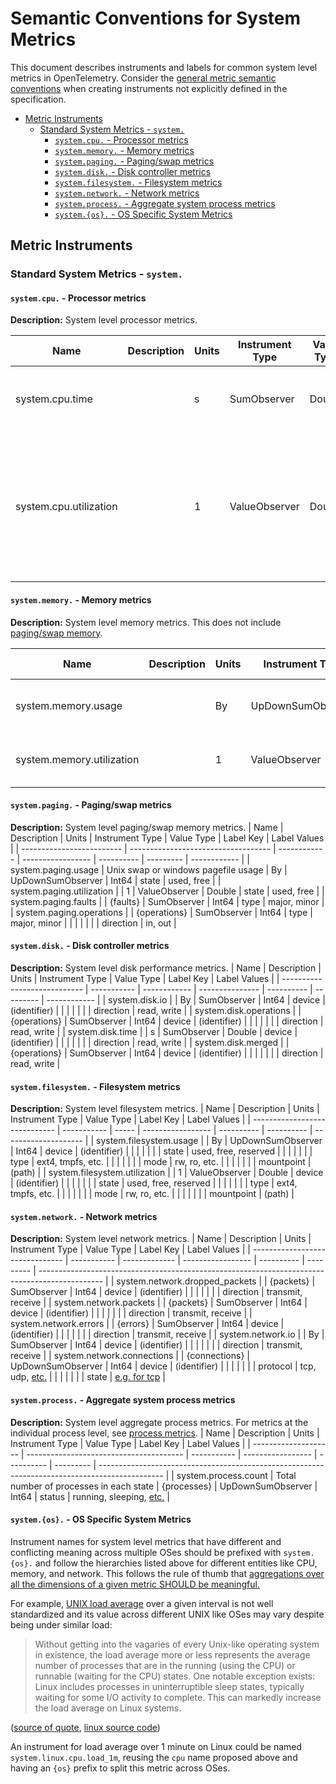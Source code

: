 # Semantic Conventions for System Metrics

This document describes instruments and labels for common system level
metrics in OpenTelemetry. Consider the [general metric semantic
conventions](README.md#general-metric-semantic-conventions) when creating
instruments not explicitly defined in the specification.

<!-- Re-generate TOC with `markdown-toc --no-first-h1 -i` -->

<!-- toc -->

- [Metric Instruments](#metric-instruments)
  * [Standard System Metrics - `system.`](#standard-system-metrics---system)
    + [`system.cpu.` - Processor metrics](#systemcpu---processor-metrics)
    + [`system.memory.` - Memory metrics](#systemmemory---memory-metrics)
    + [`system.paging.` - Paging/swap metrics](#systempaging---pagingswap-metrics)
    + [`system.disk.` - Disk controller metrics](#systemdisk---disk-controller-metrics)
    + [`system.filesystem.` - Filesystem metrics](#systemfilesystem---filesystem-metrics)
    + [`system.network.` - Network metrics](#systemnetwork---network-metrics)
    + [`system.process.` - Aggregate system process metrics](#systemprocess---aggregate-system-process-metrics)
    + [`system.{os}.` - OS Specific System Metrics](#systemos---os-specific-system-metrics)

<!-- tocstop -->

## Metric Instruments

### Standard System Metrics - `system.`

#### `system.cpu.` - Processor metrics

**Description:** System level processor metrics.

| Name                   | Description | Units | Instrument Type | Value Type | Label Key | Label Values                        |
| ---------------------- | ----------- | ----- | --------------- | ---------- | --------- | ----------------------------------- |
| system.cpu.time        |             | s     | SumObserver     | Double     | state     | idle, user, system, interrupt, etc. |
|                        |             |       |                 |            | cpu       | CPU number (0..n)                   |
| system.cpu.utilization |             | 1     | ValueObserver   | Double     | state     | idle, user, system, interrupt, etc. |
|                        |             |       |                 |            | cpu       | CPU number (0..n)                   |

#### `system.memory.` - Memory metrics

**Description:** System level memory metrics. This does not include [paging/swap
memory](#systempaging---pagingswap-metrics).

| Name                      | Description | Units | Instrument Type   | Value Type | Label Key | Label Values             |
| ------------------------- | ----------- | ----- | ----------------- | ---------- | --------- | ------------------------ |
| system.memory.usage       |             | By    | UpDownSumObserver | Int64      | state     | used, free, cached, etc. |
| system.memory.utilization |             | 1     | ValueObserver     | Double     | state     | used, free, cached, etc. |

#### `system.paging.` - Paging/swap metrics

**Description:** System level paging/swap memory metrics.
| Name                      | Description                         | Units        | Instrument Type   | Value Type | Label Key | Label Values |
| ------------------------- | ----------------------------------- | ------------ | ----------------- | ---------- | --------- | ------------ |
| system.paging.usage       | Unix swap or windows pagefile usage | By           | UpDownSumObserver | Int64      | state     | used, free   |
| system.paging.utilization |                                     | 1            | ValueObserver     | Double     | state     | used, free   |
| system.paging.faults      |                                     | {faults}     | SumObserver       | Int64      | type      | major, minor |
| system.paging.operations  |                                     | {operations} | SumObserver       | Int64      | type      | major, minor |
|                           |                                     |              |                   |            | direction | in, out      |

#### `system.disk.` - Disk controller metrics

**Description:** System level disk performance metrics.
| Name                         | Description | Units        | Instrument Type | Value Type | Label Key | Label Values |
| ---------------------------- | ----------- | ------------ | --------------- | ---------- | --------- | ------------ |
| system.disk.io<!--notlink--> |             | By           | SumObserver     | Int64      | device    | (identifier) |
|                              |             |              |                 |            | direction | read, write  |
| system.disk.operations       |             | {operations} | SumObserver     | Int64      | device    | (identifier) |
|                              |             |              |                 |            | direction | read, write  |
| system.disk.time             |             | s            | SumObserver     | Double     | device    | (identifier) |
|                              |             |              |                 |            | direction | read, write  |
| system.disk.merged           |             | {operations} | SumObserver     | Int64      | device    | (identifier) |
|                              |             |              |                 |            | direction | read, write  |

#### `system.filesystem.` - Filesystem metrics

**Description:** System level filesystem metrics.
| Name                          | Description | Units | Instrument Type   | Value Type | Label Key  | Label Values         |
| ----------------------------- | ----------- | ----- | ----------------- | ---------- | ---------- | -------------------- |
| system.filesystem.usage       |             | By    | UpDownSumObserver | Int64      | device     | (identifier)         |
|                               |             |       |                   |            | state      | used, free, reserved |
|                               |             |       |                   |            | type       | ext4, tmpfs, etc.    |
|                               |             |       |                   |            | mode       | rw, ro, etc.         |
|                               |             |       |                   |            | mountpoint | (path)               |
| system.filesystem.utilization |             | 1     | ValueObserver     | Double     | device     | (identifier)         |
|                               |             |       |                   |            | state      | used, free, reserved |
|                               |             |       |                   |            | type       | ext4, tmpfs, etc.    |
|                               |             |       |                   |            | mode       | rw, ro, etc.         |
|                               |             |       |                   |            | mountpoint | (path)               |

#### `system.network.` - Network metrics

**Description:** System level network metrics.
| Name                            | Description | Units         | Instrument Type   | Value Type | Label Key | Label Values                                                                                   |
| ------------------------------- | ----------- | ------------- | ----------------- | ---------- | --------- | ---------------------------------------------------------------------------------------------- |
| system.network.dropped\_packets |             | {packets}     | SumObserver       | Int64      | device    | (identifier)                                                                                   |
|                                 |             |               |                   |            | direction | transmit, receive                                                                              |
| system.network.packets          |             | {packets}     | SumObserver       | Int64      | device    | (identifier)                                                                                   |
|                                 |             |               |                   |            | direction | transmit, receive                                                                              |
| system.network.errors           |             | {errors}      | SumObserver       | Int64      | device    | (identifier)                                                                                   |
|                                 |             |               |                   |            | direction | transmit, receive                                                                              |
| system<!--notlink-->.network.io |             | By            | SumObserver       | Int64      | device    | (identifier)                                                                                   |
|                                 |             |               |                   |            | direction | transmit, receive                                                                              |
| system.network.connections      |             | {connections} | UpDownSumObserver | Int64      | device    | (identifier)                                                                                   |
|                                 |             |               |                   |            | protocol  | tcp, udp, [etc.](https://en.wikipedia.org/wiki/Transport_layer#Protocols)                      |
|                                 |             |               |                   |            | state     | [e.g. for tcp](https://en.wikipedia.org/wiki/Transmission_Control_Protocol#Protocol_operation) |

#### `system.process.` - Aggregate system process metrics

**Description:** System level aggregate process metrics. For metrics at the
individual process level, see [process metrics](process-metrics.md).
| Name                 | Description                             | Units       | Instrument Type   | Value Type | Label Key | Label Values                                                                                   |
| -------------------- | --------------------------------------- | ----------- | ----------------- | ---------- | --------- | ---------------------------------------------------------------------------------------------- |
| system.process.count | Total number of processes in each state | {processes} | UpDownSumObserver | Int64      | status    | running, sleeping, [etc.](https://man7.org/linux/man-pages/man1/ps.1.html#PROCESS_STATE_CODES) |

#### `system.{os}.` - OS Specific System Metrics

Instrument names for system level metrics that have different and conflicting
meaning across multiple OSes should be prefixed with `system.{os}.` and
follow the hierarchies listed above for different entities like CPU, memory,
and network. This follows the rule of thumb that [aggregations over all the
dimensions of a given metric SHOULD be
meaningful.](https://prometheus.io/docs/practices/naming/#metric-names:~:text=As%20a%20rule%20of%20thumb%2C%20either,be%20meaningful%20(though%20not%20necessarily%20useful).)

For example, [UNIX load
average](https://en.wikipedia.org/wiki/Load_(computing)) over a given
interval is not well standardized and its value across different UNIX like
OSes may vary despite being under similar load:

> Without getting into the vagaries of every Unix-like operating system in
existence, the load average more or less represents the average number of
processes that are in the running (using the CPU) or runnable (waiting for
the CPU) states. One notable exception exists: Linux includes processes in
uninterruptible sleep states, typically waiting for some I/O activity to
complete. This can markedly increase the load average on Linux systems.

([source of
quote](https://github.com/torvalds/linux/blob/e4cbce4d131753eca271d9d67f58c6377f27ad21/kernel/sched/loadavg.c#L11-L18),
[linux source
code](https://github.com/torvalds/linux/blob/e4cbce4d131753eca271d9d67f58c6377f27ad21/kernel/sched/loadavg.c#L11-L18))

An instrument for load average over 1 minute on Linux could be named
`system.linux.cpu.load_1m`, reusing the `cpu` name proposed above and having
an `{os}` prefix to split this metric across OSes.
